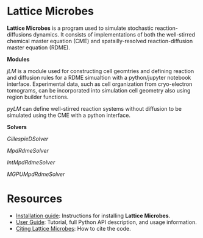 # Lattice Microbes

**Lattice Microbes** is a program used to simulate stochastic reaction-diffusions dynamics.  It consists of implementations of both the well-stirred chemical master equation (CME) and spatailly-resolved reaction-diffusion master equation (RDME).

**Modules**

*jLM* is a module used for constructing cell geomtries and defining reaction and diffusion rules for a RDME simualtion with a python/jupyter notebook interface.  Experimental data, such as cell organization from cryo-electron tomograms, can be incorporated into simulation cell geometry also using region builder functions.

*pyLM* can define well-stirred reaction systems without diffusion to be simulated using the CME with a python interface.

**Solvers**

*GillespieDSolver*

*MpdRdmeSolver*

*IntMpdRdmeSolver*

*MGPUMpdRdmeSolver*

# Resources

- [Installation guide](http://faculty.scs.illinois.edu/schulten/software_manuals/LM_2.3_INSTALL_annotations.pdf): Instructions for installing **Lattice Microbes**.
- [User Guide](http://faculty.scs.illinois.edu/schulten/software_manuals/UsersGuide.pdf): Tutorial, full Python API description, and usage information.
- [Citing Lattice Microbes](http://faculty.scs.illinois.edu/schulten/Software2.0.html): How to cite the code.
